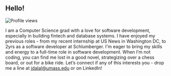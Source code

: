 ## Hello!

![Profile views](https://komarev.com/ghpvc/?username=jashdalal)

I am a Computer Science grad with a love for software development, especially in building fintech and database systems. I have enjoyed my previous roles - from my recent internship at US News in Washington DC, to 2yrs as a software developer at Schlumberger. I'm eager to bring my skills and energy to a full-time role in software development. When I’m not coding, you can find me lost in a good novel, strategizing over a chess board, or out for a bike ride. Let’s connect if any of this interests you - drop me a line at jdalal@umass.edu or on LinkedIn!
